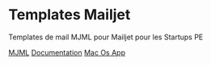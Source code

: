 # Templates Mailjet

Templates de mail MJML pour Mailjet pour les Startups PE

[MJML](https://mjml.io/)
[Documentation](https://mjml.io/documentation/)
[Mac Os App](https://mjmlio.github.io/mjml-app/)
